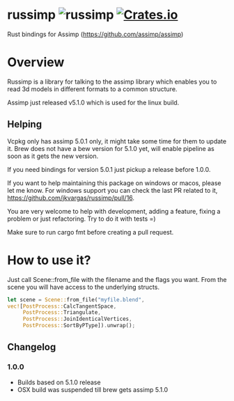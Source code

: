 # russimp ![russimp](https://github.com/jkvargas/russimp/workflows/russimp/badge.svg?branch=master) [![Crates.io](https://img.shields.io/crates/v/russimp.svg)](https://crates.io/crates/russimp)

Rust bindings for Assimp (https://github.com/assimp/assimp)

# Overview

Russimp is a library for talking to the assimp library which enables you to read 3d models in different formats to a common structure.

Assimp just released v5.1.0 which is used for the linux build.

## Helping

Vcpkg only has assimp 5.0.1 only, it might take some time for them to update it.
Brew does not have a bew version for 5.1.0 yet, will enable pipeline as soon as it gets the new version.

If you need bindings for version 5.0.1 just pickup a release before 1.0.0.

If you want to help maintaining this package on windows or macos, please let me know.
For windows support you can check the last PR related to it, https://github.com/jkvargas/russimp/pull/16.

You are very welcome to help with development, adding a feature, fixing a problem or just refactoring.
Try to do it with tests =)

Make sure to run cargo fmt before creating a pull request.

# How to use it?

Just call Scene::from_file with the filename and the flags you want. From the scene you will have access to the underlying structs.

```rust
let scene = Scene::from_file("myfile.blend",
vec![PostProcess::CalcTangentSpace,
     PostProcess::Triangulate,
     PostProcess::JoinIdenticalVertices,
     PostProcess::SortByPType]).unwrap();
```

## Changelog

### 1.0.0
* Builds based on 5.1.0 release
* OSX build was suspended till brew gets assimp 5.1.0